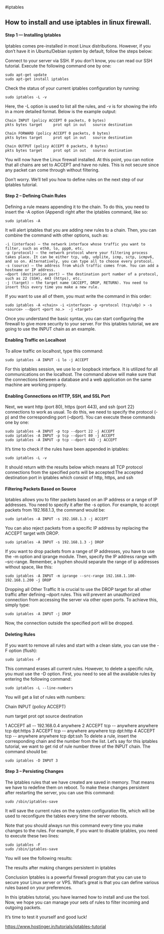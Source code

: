 #iptables
## How to install and use iptables in linux firewall.

#### Step 1 — Installing Iptables
Iptables comes pre-installed in most Linux distributions. However, if you don’t have it in Ubuntu/Debian system by default, follow the steps below:

Connect to your server via SSH. If you don’t know, you can read our SSH tutorial.
Execute the following command one by one:
  
    sudo apt-get update
    sudo apt-get install iptables

Check the status of your current iptables configuration by running:

    sudo iptables -L -v

Here, the -L option is used to list all the rules, and -v is for showing the info in a more detailed format. Below is the example output:

    Chain INPUT (policy ACCEPT 0 packets, 0 bytes)
    pkts bytes target     prot opt in out   source destination

    Chain FORWARD (policy ACCEPT 0 packets, 0 bytes)
    pkts bytes target     prot opt in out   source destination

    Chain OUTPUT (policy ACCEPT 0 packets, 0 bytes)
    pkts bytes target     prot opt in out   source destination

You will now have the Linux firewall installed. At this point, you can notice that all chains are set to ACCEPT and have no rules. This is not secure since any packet can come through without filtering.

Don’t worry. We’ll tell you how to define rules on the next step of our iptables tutorial.

#### Step 2 – Defining Chain Rules
Defining a rule means appending it to the chain. To do this, you need to insert the -A option (Append) right after the iptables command, like so:

    sudo iptables -A

It will alert iptables that you are adding new rules to a chain. Then, you can combine the command with other options, such as:

    -i (interface) — the network interface whose traffic you want to filter, such as eth0, lo, ppp0, etc.
    -p (protocol) — the network protocol where your filtering process takes place. It can be either tcp, udp, udplite, icmp, sctp, icmpv6, and so on. Alternatively, you can type all to choose every protocol.
    -s (source) — the address from which traffic comes from. You can add a hostname or IP address.
    –dport (destination port) — the destination port number of a protocol, such as 22 (SSH), 443 (https), etc.
    -j (target) — the target name (ACCEPT, DROP, RETURN). You need to insert this every time you make a new rule.

If you want to use all of them, you must write the command in this order:

    sudo iptables -A <chain> -i <interface> -p <protocol (tcp/udp) > -s <source> --dport <port no.>  -j <target>

Once you understand the basic syntax, you can start configuring the firewall to give more security to your server. For this iptables tutorial, we are going to use the INPUT chain as an example.

#### Enabling Traffic on Localhost
To allow traffic on localhost, type this command:

    sudo iptables -A INPUT -i lo -j ACCEPT

For this iptables session, we use lo or loopback interface. It is utilized for all communications on the localhost. The command above will make sure that the connections between a database and a web application on the same machine are working properly.

#### Enabling Connections on HTTP, SSH, and SSL Port
Next, we want http (port 80), https (port 443), and ssh (port 22) connections to work as usual. To do this, we need to specify the protocol (-p) and the corresponding port (–dport). You can execute these commands one by one:

    sudo iptables -A INPUT -p tcp --dport 22 -j ACCEPT
    sudo iptables -A INPUT -p tcp --dport 80 -j ACCEPT
    sudo iptables -A INPUT -p tcp --dport 443 -j ACCEPT

It’s time to check if the rules have been appended in iptables:

    sudo iptables -L -v

It should return with the results below which means all TCP protocol connections from the specified ports will be accepted:The accepted destination port in iptables which consist of http, https, and ssh

#### Filtering Packets Based on Source
Iptables allows you to filter packets based on an IP address or a range of IP addresses. You need to specify it after the -s option. For example, to accept packets from 192.168.1.3, the command would be:

    sudo iptables -A INPUT -s 192.168.1.3 -j ACCEPT
You can also reject packets from a specific IP address by replacing the ACCEPT target with DROP.

    sudo iptables -A INPUT -s 192.168.1.3 -j DROP
If you want to drop packets from a range of IP addresses, you have to use the -m option and iprange module. Then, specify the IP address range with –src-range. Remember, a hyphen should separate the range of ip addresses without space, like this:

    sudo iptables -A INPUT -m iprange --src-range 192.168.1.100-192.168.1.200 -j DROP
Dropping all Other Traffic
It is crucial to use the DROP target for all other traffic after defining –dport rules. This will prevent an unauthorized connection from accessing the server via other open ports. To achieve this, simply type:

    sudo iptables -A INPUT -j DROP
Now, the connection outside the specified port will be dropped.

#### Deleting Rules
If you want to remove all rules and start with a clean slate, you can use the -F option (flush):

    sudo iptables -F
This command erases all current rules. However, to delete a specific rule, you must use the -D option. First, you need to see all the available rules by entering the following command:

    sudo iptables -L --line-numbers
You will get a list of rules with numbers:

Chain INPUT (policy ACCEPT)

num  target     prot opt source               destination

1    ACCEPT     all -- 192.168.0.4          anywhere
2    ACCEPT     tcp -- anywhere             anywhere tcp dpt:https
3    ACCEPT     tcp -- anywhere             anywhere tcp dpt:http
4    ACCEPT     tcp -- anywhere             anywhere tcp dpt:ssh
To delete a rule, insert the corresponding chain and the number from the list. Let’s say for this iptables tutorial, we want to get rid of rule number three of the INPUT chain. The command should be:

    sudo iptables -D INPUT 3
#### Step 3 – Persisting Changes
The iptables rules that we have created are saved in memory. That means we have to redefine them on reboot. To make these changes persistent after restarting the server, you can use this command:

    sudo /sbin/iptables-save
It will save the current rules on the system configuration file, which will be used to reconfigure the tables every time the server reboots.

Note that you should always run this command every time you make changes to the rules. For example, if you want to disable iptables, you need to execute these two lines:

    sudo iptables -F
    sudo /sbin/iptables-save

You will see the following results:

The results after making changes persistent in iptables

Conclusion
Iptables is a powerful firewall program that you can use to secure your Linux server or VPS. What’s great is that you can define various rules based on your preferences.

In this iptables tutorial, you have learned how to install and use the tool. Now, we hope you can manage your sets of rules to filter incoming and outgoing packets.

It’s time to test it yourself and good luck!



https://www.hostinger.in/tutorials/iptables-tutorial
